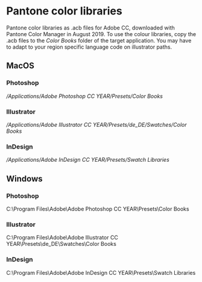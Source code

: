 # Pantone color libraries

Pantone color libraries as .acb files for Adobe CC, downloaded with Pantone Color Manager in August 2019. To use the colour libraries, copy the .acb files to the *Color Books* folder of the target application. You may have to adapt to your region specific language code on illustrator paths.

## MacOS

### Photoshop
*/Applications/Adobe Photoshop CC YEAR/Presets/Color Books*

### Illustrator
*/Applications/Adobe Illustrator CC YEAR/Presets/de_DE/Swatches/Color Books* 

### InDesign
*/Applications/Adobe InDesign CC YEAR/Presets/Swatch Libraries* 

## Windows

### Photoshop
C:\Program Files\Adobe\Adobe Photoshop CC YEAR\Presets\Color Books

### Illustrator
C:\Program Files\Adobe\Adobe Illustrator CC YEAR\Presets\de_DE\Swatches\Color Books

### InDesign
C:\Program Files\Adobe\Adobe InDesign CC YEAR\Presets\Swatch Libraries
